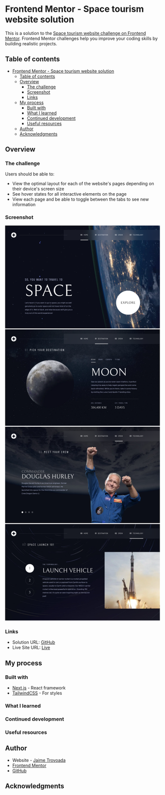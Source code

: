 
# Frontend Mentor - Space tourism website solution

This is a solution to the [Space tourism website challenge on Frontend Mentor](https://www.frontendmentor.io/challenges/space-tourism-multipage-website-gRWj1URZ3). Frontend Mentor challenges help you improve your coding skills by building realistic projects.

## Table of contents

- [Frontend Mentor - Space tourism website solution](#frontend-mentor---space-tourism-website-solution)
  - [Table of contents](#table-of-contents)
  - [Overview](#overview)
    - [The challenge](#the-challenge)
    - [Screenshot](#screenshot)
    - [Links](#links)
  - [My process](#my-process)
    - [Built with](#built-with)
    - [What I learned](#what-i-learned)
    - [Continued development](#continued-development)
    - [Useful resources](#useful-resources)
  - [Author](#author)
  - [Acknowledgments](#acknowledgments)

## Overview

### The challenge

Users should be able to:

- View the optimal layout for each of the website's pages depending on their device's screen size
- See hover states for all interactive elements on the page
- View each page and be able to toggle between the tabs to see new information

### Screenshot

![screenshot_1](./screenshots/localhost_3000_.png)
![screenshot_2](./screenshots/localhost_3000_%20(1).png)
![screenshot_3](./screenshots/localhost_3000_%20(2).png)
![screenshot_4](./screenshots/localhost_3000_%20(3).png)

### Links

- Solution URL: [GitHub](https://github.com/jaimetrovoada/space-travel)
- Live Site URL: [Live](https://space-travel-ten.vercel.app/)

## My process

### Built with

- [Next.js](https://nextjs.org/) - React framework
- [TailwindCSS](https://tailwindcss.com/) - For styles

### What I learned

### Continued development

### Useful resources

## Author

- Website - [Jaime Trovoada](https://jaimetrovoada.vercel.app/)
- [Frontend Mentor](https://www.frontendmentor.io/profile/jaimetrovoada)
- [GitHub](https://github.com/jaimetrovoada)

## Acknowledgments
